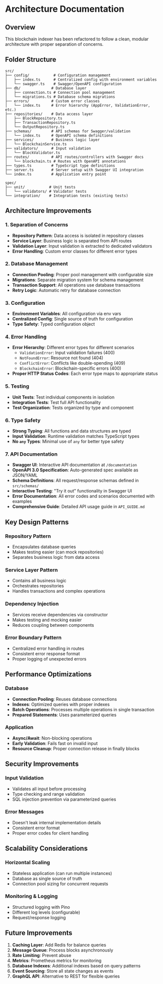 # Architecture Documentation

## Overview
This blockchain indexer has been refactored to follow a clean, modular architecture with proper separation of concerns.

## Folder Structure

```
src/
├── config/           # Configuration management
│   ├── index.ts      # Centralized config with environment variables
│   └── swagger.ts    # Swagger/OpenAPI configuration
├── db/              # Database layer
│   ├── connection.ts # Connection pool management
│   └── migrations.ts # Database schema migrations
├── errors/          # Custom error classes
│   └── index.ts     # Error hierarchy (AppError, ValidationError, etc.)
├── repositories/    # Data access layer
│   ├── BlockRepository.ts
│   ├── TransactionRepository.ts
│   └── OutputRepository.ts
├── schemas/         # API schemas for Swagger/validation
│   └── index.ts     # OpenAPI schema definitions
├── services/        # Business logic layer
│   └── BlockchainService.ts
├── validators/      # Input validation
│   └── BlockValidator.ts
├── routes/          # API routes/controllers with Swagger docs
│   └── blockchain.ts # Routes with OpenAPI annotations
├── types.ts         # TypeScript type definitions
├── server.ts        # Server setup with Swagger UI integration
└── index.ts         # Application entry point

spec/
├── unit/           # Unit tests
│   └── validators/ # Validator tests
└── integration/    # Integration tests (existing tests)
```

## Architecture Improvements

### 1. **Separation of Concerns**
- **Repository Pattern**: Data access is isolated in repository classes
- **Service Layer**: Business logic is separated from API routes
- **Validation Layer**: Input validation is extracted to dedicated validators
- **Error Handling**: Custom error classes for different error types

### 2. **Database Management**
- **Connection Pooling**: Proper pool management with configurable size
- **Migrations**: Separate migration system for schema management
- **Transaction Support**: All operations use database transactions
- **Retry Logic**: Automatic retry for database connection

### 3. **Configuration**
- **Environment Variables**: All configuration via env vars
- **Centralized Config**: Single source of truth for configuration
- **Type Safety**: Typed configuration object

### 4. **Error Handling**
- **Error Hierarchy**: Different error types for different scenarios
  - `ValidationError`: Input validation failures (400)
  - `NotFoundError`: Resource not found (404)
  - `ConflictError`: Conflicts like double-spending (409)
  - `BlockchainError`: Blockchain-specific errors (400)
- **Proper HTTP Status Codes**: Each error type maps to appropriate status

### 5. **Testing**
- **Unit Tests**: Test individual components in isolation
- **Integration Tests**: Test full API functionality
- **Test Organization**: Tests organized by type and component

### 6. **Type Safety**
- **Strong Typing**: All functions and data structures are typed
- **Input Validation**: Runtime validation matches TypeScript types
- **No `any` Types**: Minimal use of `any` for better type safety

### 7. **API Documentation**
- **Swagger UI**: Interactive API documentation at `/documentation`
- **OpenAPI 3.0 Specification**: Auto-generated spec available as JSON/YAML
- **Schema Definitions**: All request/response schemas defined in `src/schemas/`
- **Interactive Testing**: "Try it out" functionality in Swagger UI
- **Error Documentation**: All error codes and scenarios documented with examples
- **Comprehensive Guide**: Detailed API usage guide in `API_GUIDE.md`

## Key Design Patterns

### Repository Pattern
- Encapsulates database queries
- Makes testing easier (can mock repositories)
- Separates business logic from data access

### Service Layer Pattern
- Contains all business logic
- Orchestrates repositories
- Handles transactions and complex operations

### Dependency Injection
- Services receive dependencies via constructor
- Makes testing and mocking easier
- Reduces coupling between components

### Error Boundary Pattern
- Centralized error handling in routes
- Consistent error response format
- Proper logging of unexpected errors

## Performance Optimizations

### Database
- **Connection Pooling**: Reuses database connections
- **Indexes**: Optimized queries with proper indexes
- **Batch Operations**: Processes multiple operations in single transaction
- **Prepared Statements**: Uses parameterized queries

### Application
- **Async/Await**: Non-blocking operations
- **Early Validation**: Fails fast on invalid input
- **Resource Cleanup**: Proper connection release in finally blocks

## Security Improvements

### Input Validation
- Validates all input before processing
- Type checking and range validation
- SQL injection prevention via parameterized queries

### Error Messages
- Doesn't leak internal implementation details
- Consistent error format
- Proper error codes for client handling

## Scalability Considerations

### Horizontal Scaling
- Stateless application (can run multiple instances)
- Database as single source of truth
- Connection pool sizing for concurrent requests

### Monitoring & Logging
- Structured logging with Pino
- Different log levels (configurable)
- Request/response logging

## Future Improvements

1. **Caching Layer**: Add Redis for balance queries
2. **Message Queue**: Process blocks asynchronously
3. **Rate Limiting**: Prevent abuse
4. **Metrics**: Prometheus metrics for monitoring
5. **Database Indexes**: Additional indexes based on query patterns
6. **Event Sourcing**: Store all state changes as events
7. **GraphQL API**: Alternative to REST for flexible queries

